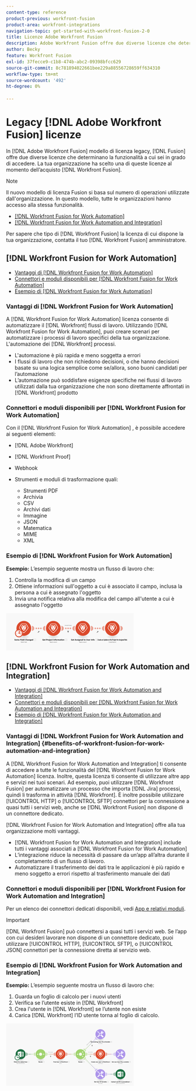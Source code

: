 ```yaml
---
content-type: reference
product-previous: workfront-fusion
product-area: workfront-integrations
navigation-topic: get-started-with-workfront-fusion-2-0
title: Licenze Adobe Workfront Fusion
description: Adobe Workfront Fusion offre due diverse licenze che determinano la funzionalità a cui è possibile accedere. La tua organizzazione ha scelto una di queste licenze al momento dell’acquisto di Workfront Fusion.
author: Becky
feature: Workfront Fusion
exl-id: 37fecce9-c1b8-474b-abc2-09398bfcc629
source-git-commit: 8c781894022661bee229a88556728659ff634310
workflow-type: tm+mt
source-wordcount: '492'
ht-degree: 0%

---
```


# Legacy [!DNL Adobe Workfront Fusion] licenze

In [!DNL Adobe Workfront Fusion] modello di licenza legacy, [!DNL Fusion] offre due diverse licenze che determinano la funzionalità a cui sei in grado di accedere. La tua organizzazione ha scelto una di queste licenze al momento dell’acquisto [!DNL Workfront Fusion].

>[!NOTE]
>
>Il nuovo modello di licenza Fusion si basa sul numero di operazioni utilizzate dall&#39;organizzazione. In questo modello, tutte le organizzazioni hanno accesso alla stessa funzionalità.

* [[!DNL Workfront Fusion for Work Automation]](#workfront-fusion-for-work-automation)
* [[!DNL Workfront Fusion for Work Automation and Integration]](#workfront-fusion-for-work-automation-and-integration)

Per sapere che tipo di [!DNL Workfront Fusion] la licenza di cui dispone la tua organizzazione, contatta il tuo [!DNL Workfront Fusion] amministratore.

## [!DNL Workfront Fusion for Work Automation]

* [Vantaggi di [!DNL Workfront Fusion for Work Automation]](#benefits-of-workfront-fusion-for-work-automation)
* [Connettori e moduli disponibili per [!DNL Workfront Fusion for Work Automation]](#connectors-and-modules-available-for-workfront-fusion-for-work-automation)
* [Esempio di [!DNL Workfront Fusion for Work Automation]](#example-of-workfront-fusion-for-work-automation)

### Vantaggi di [!DNL Workfront Fusion for Work Automation]

A [!DNL Workfront Fusion for Work Automation] licenza consente di automatizzare il [!DNL Workfront] flussi di lavoro. Utilizzando [!DNL Workfront Fusion for Work Automation], puoi creare scenari per automatizzare i processi di lavoro specifici della tua organizzazione. L&#39;automazione dei [!DNL Workfront] processi.

* L&#39;automazione è più rapida e meno soggetta a errori
* I flussi di lavoro che non richiedono decisioni, o che hanno decisioni basate su una logica semplice come se/allora, sono buoni candidati per l’automazione
* L’automazione può soddisfare esigenze specifiche nei flussi di lavoro utilizzati dalla tua organizzazione che non sono direttamente affrontati in [!DNL Workfront] prodotto

### Connettori e moduli disponibili per [!DNL Workfront Fusion for Work Automation]

Con il [!DNL Workfront Fusion for Work Automation] , è possibile accedere ai seguenti elementi:

* [!DNL Adobe Workfront]
* [!DNL Workfront Proof]
* Webhook
* Strumenti e moduli di trasformazione quali:

   * Strumenti PDF
   * Archivia
   * CSV
   * Archivi dati
   * Immagine
   * JSON
   * Matematica
   * MIME
   * XML

### Esempio di [!DNL Workfront Fusion for Work Automation]

**Esempio:** L’esempio seguente mostra un flusso di lavoro che:

1. Controlla la modifica di un campo
1. Ottiene informazioni sull&#39;oggetto a cui è associato il campo, inclusa la persona a cui è assegnato l&#39;oggetto
1. Invia una notifica relativa alla modifica del campo all&#39;utente a cui è assegnato l&#39;oggetto

![](assets/fusion-template-example-350x102.png)

## [!DNL Workfront Fusion for Work Automation and Integration]

* [Vantaggi di [!DNL Workfront Fusion for Work Automation and Integration]](#benefits-of-workfront-fusion-for-work-automation-and-integration)
* [Connettori e moduli disponibili per [!DNL Workfront Fusion for Work Automation and Integration]](#connectors-and-modules-available-for-workfront-fusion-for-work-automation-and-integration)
* [Esempio di [!DNL Workfront Fusion for Work Automation and Integration]](#example-of-workfront-fusion-for-work-automation-and-integration)

### Vantaggi di [!DNL Workfront Fusion for Work Automation and Integration] {#benefits-of-workfront-fusion-for-work-automation-and-integration}

A [!DNL Workfront Fusion for Work Automation and Integration] ti consente di accedere a tutte le funzionalità del [!DNL Workfront Fusion for Work Automation] licenza. Inoltre, questa licenza ti consente di utilizzare altre app e servizi nei tuoi scenari. Ad esempio, puoi utilizzare [!DNL Workfront Fusion] per automatizzare un processo che importa [!DNL Jira] processi, quindi li trasforma in attività [!DNL Workfront]. È inoltre possibile utilizzare [!UICONTROL HTTP] o [!UICONTROL SFTP] connettori per la connessione a quasi tutti i servizi web, anche se [!DNL Workfront Fusion] non dispone di un connettore dedicato.

[!DNL Workfront Fusion for Work Automation and Integration] offre alla tua organizzazione molti vantaggi.

* [!DNL Workfront Fusion for Work Automation and Integration] include tutti i vantaggi associati a [!DNL Workfront Fusion for Work Automation]
* L’integrazione riduce la necessità di passare da un’app all’altra durante il completamento di un flusso di lavoro.
* Automatizzare il trasferimento dei dati tra le applicazioni è più rapido e meno soggetto a errori rispetto al trasferimento manuale dei dati

### Connettori e moduli disponibili per [!DNL Workfront Fusion for Work Automation and Integration]

Per un elenco dei connettori dedicati disponibili, vedi [App e relativi moduli](../../workfront-fusion/apps-and-their-modules/apps-and-their-modules.md).

>[!IMPORTANT]
>
>[!DNL Workfront Fusion] può connettersi a quasi tutti i servizi web. Se l’app con cui desideri lavorare non dispone di un connettore dedicato, puoi utilizzare [!UICONTROL HTTP], [!UICONTROL SFTP], o [!UICONTROL JSON] connettori per la connessione diretta al servizio web.

### Esempio di [!DNL Workfront Fusion for Work Automation and Integration]

**Esempio:** L’esempio seguente mostra un flusso di lavoro che:

1. Guarda un foglio di calcolo per i nuovi utenti
1. Verifica se l’utente esiste in [!DNL Workfront]
1. Crea l&#39;utente in [!DNL Workfront] se l’utente non esiste
1. Carica [!DNL Workfront] l’ID utente torna al foglio di calcolo.

![](assets/fusion-integration-example--350x171.png)
